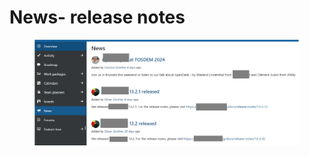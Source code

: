 # News- release notes



<figure><img src="../../.gitbook/assets/image.png" alt=""><figcaption></figcaption></figure>
